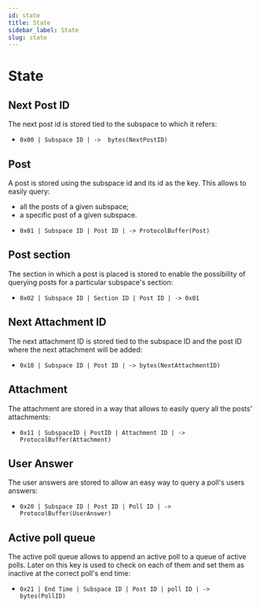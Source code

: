 ```yaml
---
id: state
title: State
sidebar_label: State
slug: state
---
```


# State

## Next Post ID
The next post id is stored tied to the subspace to which it refers:

* `0x00 | Subspace ID | ->  bytes(NextPostID)`

## Post
A post is stored using the subspace id and its id as the key. This allows to easily query:
- all the posts of a given subspace;
- a specific post of a given subspace.

* `0x01 | Subspace ID | Post ID | -> ProtocolBuffer(Post)` 

## Post section
The section in which a post is placed is stored to enable the possibility of querying posts for a particular subspace's section:

* `0x02 | Subspace ID | Section ID | Post ID | -> 0x01`

## Next Attachment ID
The next attachment ID is stored tied to the subspace ID and the post ID where the next attachment will be added:

* `0x10 | Subspace ID | Post ID | -> bytes(NextAttachmentID)`

## Attachment
The attachment are stored in a way that allows to easily query all the posts' attachments:

* `0x11 | SubspaceID | PostID | Attachment ID | -> ProtocolBuffer(Attachment)`

## User Answer
The user answers are stored to allow an easy way to query a poll's users answers:

* `0x20 | Subspace ID | Post ID | Poll ID | -> ProtocolBuffer(UserAnswer)`

## Active poll queue 
The active poll queue allows to append an active poll to a queue of active polls.
Later on this key is used to check on each of them and set them as inactive at the correct poll's end time:

* `0x21 | End Time | Subspace ID | Post ID | poll ID | -> bytes(PollID)`